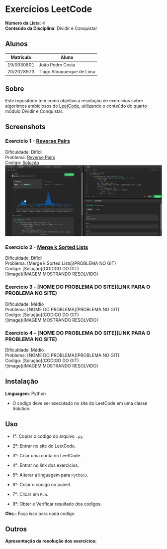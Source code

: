 # Exercícios LeetCode

**Número da Lista**: 4<br>
**Conteúdo da Disciplina**: Dividir e Conquistar<br>
 
## Alunos
|Matrícula | Aluno |
| -- | -- |
| 19/0030801  | João Pedro Costa |
| 20/2028973  | Tiago Albuquerque de Lima |

## Sobre 
Este repositório tem como objetivo a resolução de exercícios sobre algoritmos ambiciosos do [LeetCode](https://leetcode.com/), utilizando o conteúdo do quarto módulo Dividir e Conquistar.

## Screenshots
### Exercício 1 - [Reverse Pairs](https://leetcode.com/problems/reverse-pairs/)

Dificuldade: Difícil<br>
Problema: [Reverse Pairs](https://github.com/projeto-de-algoritmos-2024/DividirEConquistar_Leet_Code/blob/8ca33f69c56bd3fc215360b843df657df95ec30e/Reverse_Pairs/Reverse_Pairs.md)<br>
Codigo: [Solução](https://github.com/projeto-de-algoritmos-2024/DividirEConquistar_Leet_Code/blob/8ca33f69c56bd3fc215360b843df657df95ec30e/Reverse_Pairs/Reverse_Pairs.py)<br>
![image](https://github.com/projeto-de-algoritmos-2024/DividirEConquistar_Leet_Code/blob/8ca33f69c56bd3fc215360b843df657df95ec30e/Assets/Media-1.png)
<br>

### Exercício 2 - [Merge k Sorted Lists](https://leetcode.com/problems/merge-k-sorted-lists/description/)

Dificuldade: Difícil<br>
Problema: [Merge k Sorted Lists](PROBLEMA NO GIT)<br>
Codigo: [Solução](CODIGO DO GIT)<br>
![image](IMAGEM MOSTRANDO RESOLVIDO)
<br>

### Exercício 3 - [NOME DO PROBLEMA DO SITE](LINK PARA O PROBLEMA NO SITE)

Dificuldade: Médio<br>
Problema: [NOME DO PROBLEMA](PROBLEMA NO GIT)<br>
Codigo: [Solução](CODIGO DO GIT)<br>
![image](IMAGEM MOSTRANDO RESOLVIDO)
<br>

### Exercício 4 - [NOME DO PROBLEMA DO SITE](LINK PARA O PROBLEMA NO SITE)

Dificuldade: Médio<br>
Problema: [NOME DO PROBLEMA](PROBLEMA NO GIT)<br>
Codigo: [Solução](CODIGO DO GIT)<br>
![image](IMAGEM MOSTRANDO RESOLVIDO)
<br>

## Instalação 
**Linguagem**: Python<br>
- O codigo deve ser executado no site do LeetCode em uma classe Solution.

## Uso 
- 1°: Copiar o codigo do arquivo ```.py```.
 
- 2°: Entrar no site do LeetCode.
 
- 3°: Criar uma conta no LeetCode.
 
- 4°: Entrar no link dos exercicios.
 
- 5°: Alterar a linguagem para ```Python3```.
 
- 6°: Colar o codigo no painel.
 
- 7°: Clicar em ```Run```.
 
- 8°: Obter e Verificar resultado dos codigos.

**Obs.:** Faça isso para cada codigo.

## Outros 
**Apresentação da resolução dos exercícios:**



